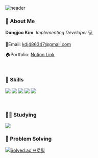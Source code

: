 ![header](https://capsule-render.vercel.app/api?type=rect&color=gradient&&customColorList=3&text=Dongjoo%20Kim&fontSize=50)

### 👋 About Me

**Dongjoo Kim**: *Implementing Developer* 💻

📮Email: kdj486347@gmail.com

🏠Portfolio: [Notion Link](https://dongjoo00.notion.site/34cf081d7ba04e4eb8f42ea393ff84c7)

<br/>

### 🔧 Skills

<img src="https://img.shields.io/badge/Python3-3776AB?style=for-the-badge&logo=Python&logoColor=white"></img>
<img src="https://img.shields.io/badge/Selenium-43B02A?style=for-the-badge&logo=Selenium&logoColor=white">
<img src="https://img.shields.io/badge/Unity-000000?style=for-the-badge&logo=Unity&logoColor=white">
<img src="https://img.shields.io/badge/Node.js-339933?style=for-the-badge&logo=Node.js&logoColor=white">
<img src="https://img.shields.io/badge/Docker-2496ED?style=for-the-badge&logo=Docker&logoColor=white">

<br/>

### 🙇‍♂️ Studying

<img src="https://img.shields.io/badge/SpringBoot-6DB33F?style=for-the-badge&logo=SpringBoot&logoColor=white">

<br/>

### 📝 Problem Solving

[![Solved.ac
프로필](http://mazassumnida.wtf/api/generate_badge?boj=kdj486347)](https://solved.ac/kdj486347)

<!--
**dongjoo0-0/dongjoo0-0** is a ✨ _special_ ✨ repository because its `README.md` (this file) appears on your GitHub profile.

Here are some ideas to get you started:

- 🔭 I’m currently working on ...
- 🌱 I’m currently learning ...
- 👯 I’m looking to collaborate on ...
- 🤔 I’m looking for help with ...
- 💬 Ask me about ...
- 📫 How to reach me: ...
- 😄 Pronouns: ...
- ⚡ Fun fact: ...
-->
